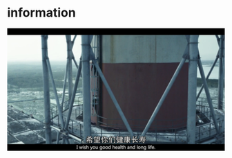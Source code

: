 # information
![照片](https://github.com/lz1159435992/information/blob/master/%E6%B5%8B%E8%AF%95%E4%BA%BA%E5%91%98/001.BMP)
